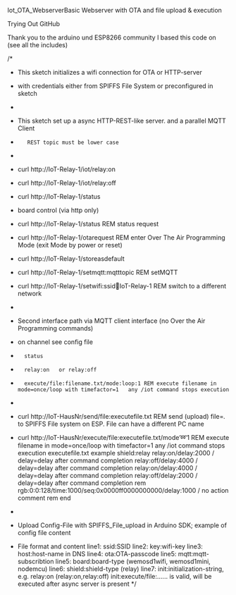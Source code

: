 Iot_OTA_WebserverBasic
Webserver with OTA and file upload & execution

Trying Out GitHub

Thank you to the arduino und ESP8266 community I based this code on (see all the includes)

/*
*  This sketch initializes a wifi connection for OTA or HTTP-server 
*  with credentials either from SPIFFS File System or preconfigured in sketch 
*  
*  This sketch set up a async HTTP-REST-like server. and a parallel MQTT Client
*        REST topic must be lower case 
*    
*  curl http://IoT-Relay-1/iot/relay:on    
*  curl http://IoT-Relay-1/iot/relay:off 
*  curl http://IoT-Relay-1/status

*  board control (via http only)
*  curl http://IoT-Relay-1/status		REM  status request
*  curl http://IoT-Relay-1/otarequest		REM enter Over The Air Programming Mode (exit Mode by power or reset)
*  curl http://IoT-Relay-1/storeasdefault
*  curl http://IoT-Relay-1/setmqtt:mqtttopic   REM setMQTT 
*  curl http://IoT-Relay-1/setwifi:ssid:key:IoT-Relay-1  REM  switch to a different network 
*
*  Second interface path via MQTT client interface (no Over the Air Programming commands)
*  on channel  see config file
*		status
*		relay:on   or relay:off
*		execute/file:filename.txt/mode:loop:1 REM execute filename in mode=once/loop with timefactor=1   any /iot command stops execution
*
*  curl http://IoT-HausNr/send/file:executefile.txt   REM send (upload) file=*.* to SPIFFS File system on ESP. File can have a different PC name
*  curl http://IoT-HausNr/execute/file:executefile.txt/mode:loop:1 REM execute filename in mode=once/loop with timefactor=1   any /iot command stops execution
  executefile.txt example
	shield:relay
	relay:on/delay:2000   / delay=delay after command completion
	relay:off/delay:4000   / delay=delay after command completion
	relay:on/delay:4000   / delay=delay after command completion
	relay:off/delay:2000   / delay=delay after command completion
	rem rgb:0:0:128/time:1000/seq:0x0000ff0000000000/delay:1000  / no action    comment
	rem
	end


*
* Upload Config-File with SPIFFS_File_upload in Arduino SDK; example of config file content
* File format and content
	line1: ssid:SSID
	line2: key:wifi-key
	line3: host:host-name in DNS
	line4: ota:OTA-passcode
	line5: mqtt:mqtt-subscribtion 
	line5: board:board-type (wemosd1wifi, wemosd1mini, nodemcu)
	line6: shield:shield-type (relay)
	line7: init:initialization-string, e.g. relay:on   (relay:on,relay:off)
         init:execute/file:......  is valid, will be executed after async server is present
*/
